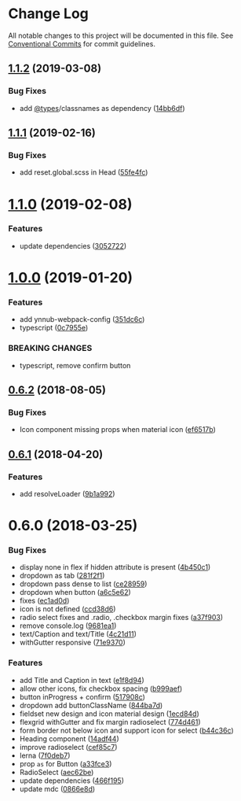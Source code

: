 # Change Log

All notable changes to this project will be documented in this file.
See [Conventional Commits](https://conventionalcommits.org) for commit guidelines.

## [1.1.2](https://github.com/christophehurpeau/ynnub/compare/ynnub@1.1.1...ynnub@1.1.2) (2019-03-08)


### Bug Fixes

* add [@types](https://github.com/types)/classnames as dependency ([14bb6df](https://github.com/christophehurpeau/ynnub/commit/14bb6df))





## [1.1.1](https://github.com/christophehurpeau/ynnub/compare/ynnub@1.1.0...ynnub@1.1.1) (2019-02-16)


### Bug Fixes

* add reset.global.scss in Head ([55fe4fc](https://github.com/christophehurpeau/ynnub/commit/55fe4fc))





# [1.1.0](https://github.com/christophehurpeau/ynnub/compare/ynnub@1.0.0...ynnub@1.1.0) (2019-02-08)


### Features

* update dependencies ([3052722](https://github.com/christophehurpeau/ynnub/commit/3052722))





# [1.0.0](https://github.com/christophehurpeau/ynnub/compare/ynnub@0.6.2...ynnub@1.0.0) (2019-01-20)


### Features

* add ynnub-webpack-config ([351dc6c](https://github.com/christophehurpeau/ynnub/commit/351dc6c))
* typescript ([0c7955e](https://github.com/christophehurpeau/ynnub/commit/0c7955e))


### BREAKING CHANGES

* typescript, remove confirm button





<a name="0.6.2"></a>
## [0.6.2](https://github.com/christophehurpeau/ynnub/compare/ynnub@0.6.1...ynnub@0.6.2) (2018-08-05)


### Bug Fixes

* Icon component missing props when material icon ([ef6517b](https://github.com/christophehurpeau/ynnub/commit/ef6517b))




<a name="0.6.1"></a>
## [0.6.1](https://github.com/christophehurpeau/ynnub/compare/ynnub@0.6.0...ynnub@0.6.1) (2018-04-20)


### Features

* add resolveLoader ([9b1a992](https://github.com/christophehurpeau/ynnub/commit/9b1a992))




<a name="0.6.0"></a>
# 0.6.0 (2018-03-25)


### Bug Fixes

* display none in flex if hidden attribute is present ([4b450c1](https://github.com/christophehurpeau/ynnub/commit/4b450c1))
* dropdown as tab ([281f2f1](https://github.com/christophehurpeau/ynnub/commit/281f2f1))
* dropdown pass dense to list ([ce28959](https://github.com/christophehurpeau/ynnub/commit/ce28959))
* dropdown when button ([a6c5e62](https://github.com/christophehurpeau/ynnub/commit/a6c5e62))
* fixes ([ec1ad0d](https://github.com/christophehurpeau/ynnub/commit/ec1ad0d))
* icon is not defined ([ccd38d6](https://github.com/christophehurpeau/ynnub/commit/ccd38d6))
* radio select fixes and .radio, .checkbox margin fixes ([a37f903](https://github.com/christophehurpeau/ynnub/commit/a37f903))
* remove console.log ([9681ea1](https://github.com/christophehurpeau/ynnub/commit/9681ea1))
* text/Caption and text/Title ([4c21d11](https://github.com/christophehurpeau/ynnub/commit/4c21d11))
* withGutter responsive ([71e9370](https://github.com/christophehurpeau/ynnub/commit/71e9370))


### Features

* add Title and Caption in text ([e1f8d94](https://github.com/christophehurpeau/ynnub/commit/e1f8d94))
* allow other icons, fix checkbox spacing ([b999aef](https://github.com/christophehurpeau/ynnub/commit/b999aef))
* button inProgress + confirm ([517908c](https://github.com/christophehurpeau/ynnub/commit/517908c))
* dropdown add buttonClassName ([844ba7d](https://github.com/christophehurpeau/ynnub/commit/844ba7d))
* fieldset new design and icon material design ([1ecd84d](https://github.com/christophehurpeau/ynnub/commit/1ecd84d))
* flexgrid withGutter and fix margin radioselect ([774d461](https://github.com/christophehurpeau/ynnub/commit/774d461))
* form border not below icon and support icon for select ([b44c36c](https://github.com/christophehurpeau/ynnub/commit/b44c36c))
* Heading component ([14adf44](https://github.com/christophehurpeau/ynnub/commit/14adf44))
* improve radioselect ([cef85c7](https://github.com/christophehurpeau/ynnub/commit/cef85c7))
* lerna ([7f0deb7](https://github.com/christophehurpeau/ynnub/commit/7f0deb7))
* prop `as` for Button ([a33fce3](https://github.com/christophehurpeau/ynnub/commit/a33fce3))
* RadioSelect ([aec62be](https://github.com/christophehurpeau/ynnub/commit/aec62be))
* update dependencies ([466f195](https://github.com/christophehurpeau/ynnub/commit/466f195))
* update mdc ([0866e8d](https://github.com/christophehurpeau/ynnub/commit/0866e8d))
